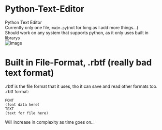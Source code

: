 # Python-Text-Editor
Python Text Editor<br>
Currently only one file, `main.py`(not for long as I add more things...)<br>
Should work on any system that supports python, as it only uses built in librarys<br>
![image](https://user-images.githubusercontent.com/66333305/162630654-69b22a60-71df-4ba9-b15b-8bd68e99e9fb.png)


# Built in File-Format, .rbtf (really bad text format)
.rbtf is the file format that it uses, tho it can save and read other formats too.<br>
.rbtf format: <br>
```
FONT
(font data here)
TEXT
(text for file here)
```
Will increase in complexity as time goes on..
